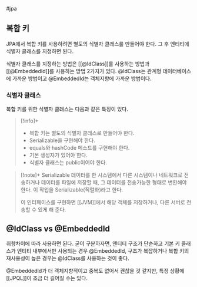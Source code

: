 #jpa

## 복합 키
JPA에서 복합 키를 사용하려면 별도의 식별자 클래스를 만들어야 한다. 그 후 엔티티에 식별자 클래스를 지정하면 된다.

식별자 클래스를 지정하는 방법은 [[@IdClass]]를 사용하는 방법과 [[@EmbeddedId]]를 사용하는 방법 2가지가 있다. @IdClass는 관계형 데이터베이스에 가까운 방법이고 @EmbeddedId는 객체지향에 가까운 방법이다.

### 식별자 클래스
복합 키를 위한 식별자 클래스는 다음과 같은 특징이 있다.

> [!info]+ 
> + 복합 키는 별도의 식별자 클래스로 만들어야 한다.
> + Serializable을 구현해야 한다.
> + equals와 hashCode 메소드를 구현해야 한다.
> + 기본 생성자가 있어야 한다.
> + 식별자 클래스는 public이어야 한다.


> [!note]+ Serializable
> 데이터를 한 시스템에서 다른 시스템이나 네트워크로 전송하거나 데이터를 파일에 저장할 때, 그 데이터를 전송가능한 형태로 변환해야 한다. 이 작업을 Serializable(직렬화)라고 한다.
> 
> 이 인터페이스를 구현하면 [[JVM]]에서 해당 객체를 저장하거나, 다른 서버로 전송할 수 있게 해 준다.

## @IdClass vs @EmbeddedId
 취향차이에 따라 사용하면 된다. 굳이 구분하자면, 엔티티 구조가 단순하고 기본 키 클래스가 엔티티 내부에서만 사용되는 경우 @EmbeddedId, 구조가 복잡하거나 복합 키의 재사용성이 높은 경우는 @IdClass를 사용하는 것이 좋다. 

@EmbeddedId가 더 객체지향적이고 중복도 없어서 괜찮을 것 같지만, 특정 상황에 [[JPQL]]이 조금 더 길어질 수는 있다.